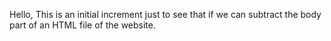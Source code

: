Hello, This is an initial increment just to see that if we can subtract the body part of an HTML file of the website.
